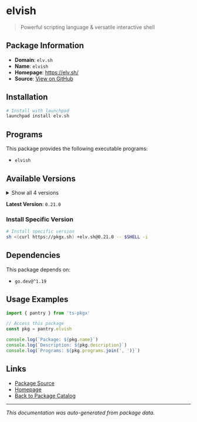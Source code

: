 # elvish

> Powerful scripting language & versatile interactive shell

## Package Information

- **Domain**: `elv.sh`
- **Name**: `elvish`
- **Homepage**: https://elv.sh/
- **Source**: [View on GitHub](https://github.com/pkgxdev/pantry/tree/main/projects/elv.sh/package.yml)

## Installation

```bash
# Install with launchpad
launchpad install elv.sh
```

## Programs

This package provides the following executable programs:

- `elvish`

## Available Versions

<details>
<summary>Show all 4 versions</summary>

- `0.21.0`, `0.20.1`, `0.20.0`, `0.19.2`

</details>

**Latest Version**: `0.21.0`

### Install Specific Version

```bash
# Install specific version
sh <(curl https://pkgx.sh) +elv.sh@0.21.0 -- $SHELL -i
```

## Dependencies

This package depends on:

- `go.dev@^1.19`

## Usage Examples

```typescript
import { pantry } from 'ts-pkgx'

// Access this package
const pkg = pantry.elvish

console.log(`Package: ${pkg.name}`)
console.log(`Description: ${pkg.description}`)
console.log(`Programs: ${pkg.programs.join(', ')}`)
```

## Links

- [Package Source](https://github.com/pkgxdev/pantry/tree/main/projects/elv.sh/package.yml)
- [Homepage](https://elv.sh/)
- [Back to Package Catalog](../../package-catalog.md)

---

*This documentation was auto-generated from package data.*
